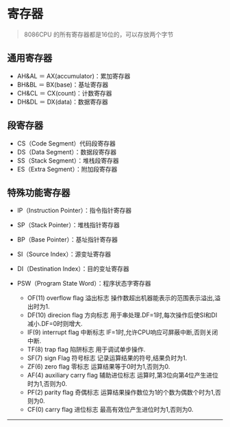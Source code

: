# 寄存器

> 8086CPU 的所有寄存器都是16位的，可以存放两个字节

## 通用寄存器

* AH&AL ＝ AX(accumulator)：累加寄存器
* BH&BL ＝ BX(base)：基址寄存器
* CH&CL ＝ CX(count)：计数寄存器
* DH&DL ＝ DX(data)：数据寄存器

## 段寄存器

* CS（Code Segment）代码段寄存器
* DS（Data Segment）：数据段寄存器
* SS（Stack Segment）：堆栈段寄存器
* ES（Extra Segment）：附加段寄存器

## 特殊功能寄存器

* IP（Instruction Pointer）：指令指针寄存器
* SP（Stack Pointer）：堆栈指针寄存器
* BP（Base Pointer）：基址指针寄存器
* SI（Source Index）：源变址寄存器
* DI（Destination Index）：目的变址寄存器

* PSW（Program State Word）：程序状态字寄存器
  * OF(11) overflow flag 溢出标志 操作数超出机器能表示的范围表示溢出,溢出时为1.
  * DF(10) direcion flag 方向标志 用于串处理.DF=1时,每次操作后使SI和DI减小.DF=0时则增大.
  * IF(9) interrupt flag 中断标志 IF=1时,允许CPU响应可屏蔽中断,否则关闭中断.
  * TF(8) trap flag 陷阱标志 用于调试单步操作.
  * SF(7) sign Flag 符号标志 记录运算结果的符号,结果负时为1.
  * ZF(6) zero flag 零标志 运算结果等于0时为1,否则为0.
  * AF(4) auxiliary carry flag 辅助进位标志 运算时,第3位向第4位产生进位时为1,否则为0.
  * PF(2) parity flag 奇偶标志 运算结果操作数位为1的个数为偶数个时为1,否则为0.
  * CF(0) carry flag 进位标志 最高有效位产生进位时为1,否则为0.

**** ****